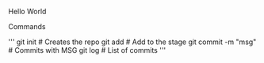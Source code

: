 Hello World

Commands

'''
git init                        # Creates the repo
git add <filename>              # Add to the stage
git commit -m "msg"             # Commits with MSG
git log                         # List of commits
'''